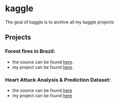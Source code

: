 
<!-- README.md is generated from README.Rmd. Please edit that file -->

# kaggle

<!-- badges: start -->
<!-- badges: end -->

The goal of kaggle is to archive all my kaggle projects

## Projects

### Forest fires in Brazil:

-   the source can be found
    [here](https://www.kaggle.com/gustavomodelli/forest-fires-in-brazil).
-   my project can be found
    [here](https://talesgomes27.github.io/kaggle/kaggle/forest-fires-in-brazil/Forest_fires_in_Brazil.html).

### Heart Attack Analysis & Prediction Dataset:

-   the source can be found
    [here](https://www.kaggle.com/rashikrahmanpritom/heart-attack-analysis-prediction-dataset)
-   my project can be found
    [here](https://talesgomes27.github.io/kaggle/kaggle/heart-attack-analysis/heart_attack_analysis.html)
